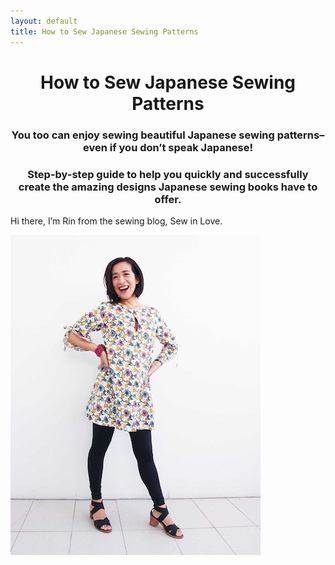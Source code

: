 ```yaml
---
layout: default
title: How to Sew Japanese Sewing Patterns
---
```

# <center>How to Sew Japanese Sewing Patterns</center>

### <center>You too can enjoy sewing beautiful Japanese sewing patterns–even if you don’t speak Japanese!</center>

### <center>Step-by-step guide to help you quickly and successfully create the amazing designs Japanese sewing books have to offer.</center>

Hi there, I’m Rin from the sewing blog, Sew in Love.

![Japanese sewing pattern tunic dress.](/img/tunic-dress-sewing-pattern-3.jpg) <img align="center">

